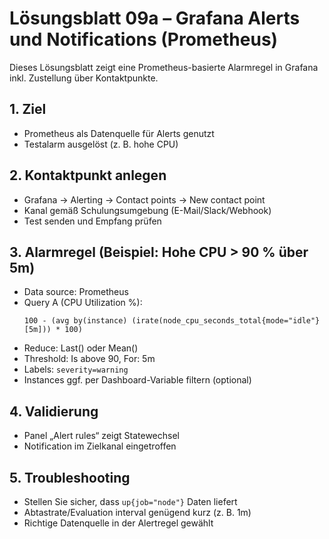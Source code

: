 # Lösungsblatt 09a – Grafana Alerts und Notifications (Prometheus)

Dieses Lösungsblatt zeigt eine Prometheus-basierte Alarmregel in Grafana inkl. Zustellung über Kontaktpunkte.

## 1. Ziel
- Prometheus als Datenquelle für Alerts genutzt
- Testalarm ausgelöst (z. B. hohe CPU)

## 2. Kontaktpunkt anlegen
- Grafana → Alerting → Contact points → New contact point
- Kanal gemäß Schulungsumgebung (E-Mail/Slack/Webhook)
- Test senden und Empfang prüfen

## 3. Alarmregel (Beispiel: Hohe CPU > 90 % über 5m)
- Data source: Prometheus
- Query A (CPU Utilization %):
  ```promql
  100 - (avg by(instance) (irate(node_cpu_seconds_total{mode="idle"}[5m])) * 100)
  ```
- Reduce: Last() oder Mean()
- Threshold: Is above 90, For: 5m
- Labels: `severity=warning`
- Instances ggf. per Dashboard-Variable filtern (optional)

## 4. Validierung
- Panel „Alert rules“ zeigt Statewechsel
- Notification im Zielkanal eingetroffen

## 5. Troubleshooting
- Stellen Sie sicher, dass `up{job="node"}` Daten liefert
- Abtastrate/Evaluation interval genügend kurz (z. B. 1m)
- Richtige Datenquelle in der Alertregel gewählt
